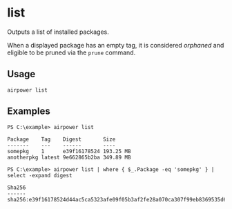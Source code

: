 # list

Outputs a list of installed packages.

When a displayed package has an empty tag, it is considered *orphaned* and eligible to be pruned via the `prune` command.

## Usage

	airpower list

## Examples

```
PS C:\example> airpower list

Package    Tag    Digest       Size
-------    ---    ------       ----
somepkg    1      e39f16178524 193.25 MB
anotherpkg latest 9e662865b2ba 349.89 MB
```

```
PS C:\example> airpower list | where { $_.Package -eq 'somepkg' } | select -expand digest

Sha256
------
sha256:e39f16178524d44ac5ca5323afe09f05b3af2fe28a070ca307f99eb8369535d6
```
